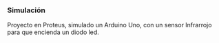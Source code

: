 ### **Simulación**

Proyecto en Proteus, simulado un Arduino Uno, con un sensor Infrarrojo para que encienda un diodo led.